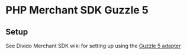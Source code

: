 
# PHP Merchant SDK Guzzle 5

## Setup

See Divido Merchant SDK wiki for setting up using the [Guzzle 5 adapter](https://github.com/dividohq/merchant-api-pub-sdk-php/wiki/Set-up#guzzle-5-adapter)